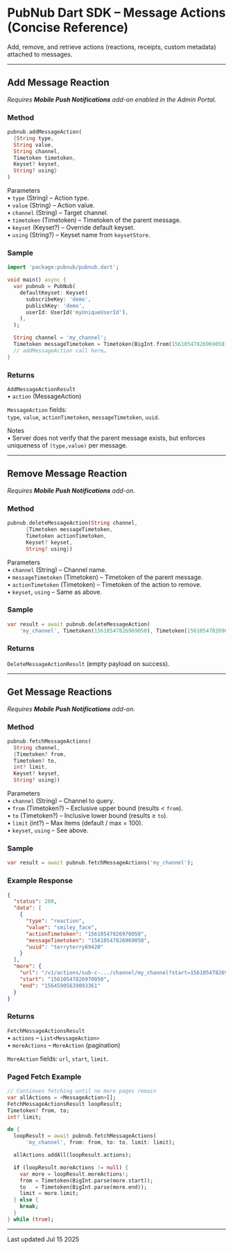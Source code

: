 # PubNub Dart SDK – Message Actions (Concise Reference)

Add, remove, and retrieve actions (reactions, receipts, custom metadata) attached to messages.

---

## Add Message Reaction  
*Requires **Mobile Push Notifications** add-on enabled in the Admin Portal.*

### Method
```dart
pubnub.addMessageAction(
  {String type,
  String value,
  String channel,
  Timetoken timetoken,
  Keyset? keyset,
  String? using}
)
```

Parameters  
• `type` (String) – Action type.  
• `value` (String) – Action value.  
• `channel` (String) – Target channel.  
• `timetoken` (Timetoken) – Timetoken of the parent message.  
• `keyset` (Keyset?) – Override default keyset.  
• `using` (String?) – Keyset name from `keysetStore`.

### Sample
```dart
import 'package:pubnub/pubnub.dart';

void main() async {
  var pubnub = PubNub(
    defaultKeyset: Keyset(
      subscribeKey: 'demo',
      publishKey: 'demo',
      userId: UserId('myUniqueUserId'),
    ),
  );

  String channel = 'my_channel';
  Timetoken messageTimetoken = Timetoken(BigInt.from(15610547826969050));
  // addMessageAction call here…
}
```

### Returns
`AddMessageActionResult`  
• `action` (MessageAction)

`MessageAction` fields:  
`type`, `value`, `actionTimetoken`, `messageTimetoken`, `uuid`.

Notes  
• Server does not verify that the parent message exists, but enforces uniqueness of `(type,value)` per message.

---

## Remove Message Reaction  
*Requires **Mobile Push Notifications** add-on.*

### Method
```dart
pubnub.deleteMessageAction(String channel,
      {Timetoken messageTimetoken,
      Timetoken actionTimetoken,
      Keyset? keyset,
      String? using})
```

Parameters  
• `channel` (String) – Channel name.  
• `messageTimetoken` (Timetoken) – Timetoken of the parent message.  
• `actionTimetoken` (Timetoken) – Timetoken of the action to remove.  
• `keyset`, `using` – Same as above.

### Sample
```dart
var result = await pubnub.deleteMessageAction(
    'my_channel', Timetoken(15610547826969050), Timetoken(15610547826969159));
```

### Returns
`DeleteMessageActionResult` (empty payload on success).

---

## Get Message Reactions  
*Requires **Mobile Push Notifications** add-on.*

### Method
```dart
pubnub.fetchMessageActions(
  String channel,
  {Timetoken? from,
  Timetoken? to,
  int? limit,
  Keyset? keyset,
  String? using})
```

Parameters  
• `channel` (String) – Channel to query.  
• `from` (Timetoken?) – Exclusive upper bound (results < `from`).  
• `to` (Timetoken?) – Inclusive lower bound (results ≥ `to`).  
• `limit` (int?) – Max items (default / max = 100).  
• `keyset`, `using` – See above.

### Sample
```dart
var result = await pubnub.fetchMessageActions('my_channel');
```

### Example Response
```json
{
  "status": 200,
  "data": [
    {
      "type": "reaction",
      "value": "smiley_face",
      "actionTimetoken": "15610547826970050",
      "messageTimetoken": "15610547826969050",
      "uuid": "terryterry69420"
    }
  ],
  "more": {
    "url": "/v1/actions/sub-c-.../channel/my_channel?start=15610547826970050&end=15645905639093361&limit=2",
    "start": "15610547826970050",
    "end": "15645905639093361"
  }
}
```

### Returns
`FetchMessageActionsResult`  
• `actions` – `List<MessageAction>`  
• `moreActions` – `MoreAction` (pagination)

`MoreAction` fields: `url`, `start`, `limit`.

### Paged Fetch Example
```dart
// Continues fetching until no more pages remain
var allActions = <MessageAction>[];
FetchMessageActionsResult loopResult;
Timetoken? from, to;
int? limit;

do {
  loopResult = await pubnub.fetchMessageActions(
      'my_channel', from: from, to: to, limit: limit);

  allActions.addAll(loopResult.actions);

  if (loopResult.moreActions != null) {
    var more = loopResult.moreActions!;
    from = Timetoken(BigInt.parse(more.start));
    to   = Timetoken(BigInt.parse(more.end));
    limit = more.limit;
  } else {
    break;
  }
} while (true);
```

---

Last updated Jul 15 2025